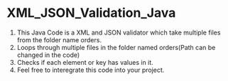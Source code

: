 # XML_JSON_Validation_Java

1. This Java Code is a XML and JSON validator which take multiple files from the folder name orders.
2. Loops through multiple files in the folder named orders(Path can be changed in the code)
3. Checks if each element or key has values in it.
4. Feel free to interegrate this code into your project.
